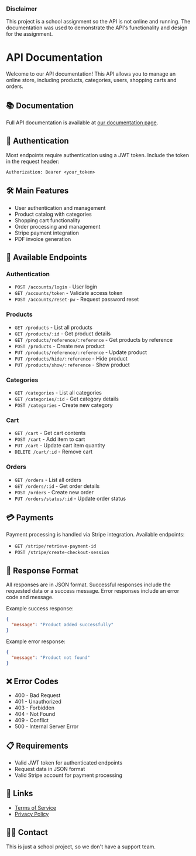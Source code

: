 ### Disclaimer
This project is a school assignment so the API is not online and running. The documentation was used to demonstrate the API's functionality and design for the assignment.

# API Documentation
Welcome to our API documentation! This API allows you to manage an online store, including products, categories, users, shopping carts and orders.

## 📚 Documentation
Full API documentation is available at [our documentation page](https://ze-castro.github.io/online_store_api_docs/).

## 🔑 Authentication
Most endpoints require authentication using a JWT token. Include the token in the request header:

```
Authorization: Bearer <your_token>
```

## 🛠️ Main Features
- User authentication and management
- Product catalog with categories
- Shopping cart functionality  
- Order processing and management
- Stripe payment integration
- PDF invoice generation

## 📝 Available Endpoints
### Authentication
- `POST /accounts/login` - User login
- `GET /accounts/token` - Validate access token
- `POST /accounts/reset-pw` - Request password reset

### Products
- `GET /products` - List all products
- `GET /products/:id` - Get product details
- `GET /products/reference/:reference` - Get products by reference
- `POST /products` - Create new product
- `PUT /products/reference/:reference` - Update product
- `PUT /products/hide/:reference` - Hide product
- `PUT /products/show/:reference` - Show product

### Categories  
- `GET /categories` - List all categories
- `GET /categories/:id` - Get category details
- `POST /categories` - Create new category

### Cart
- `GET /cart` - Get cart contents
- `POST /cart` - Add item to cart
- `PUT /cart` - Update cart item quantity
- `DELETE /cart/:id` - Remove cart

### Orders
- `GET /orders` - List all orders
- `GET /orders/:id` - Get order details
- `POST /orders` - Create new order
- `PUT /orders/status/:id` - Update order status

## 💳 Payments
Payment processing is handled via Stripe integration. Available endpoints:

- `GET /stripe/retrieve-payment-id`
- `POST /stripe/create-checkout-session`

## 📄 Response Format
All responses are in JSON format. Successful responses include the requested data or a success message. Error responses include an error code and message.

Example success response:
```json
{
  "message": "Product added successfully"
}
```

Example error response:
```json
{
  "message": "Product not found"
}
```

## ❌ Error Codes
- 400 - Bad Request
- 401 - Unauthorized
- 403 - Forbidden
- 404 - Not Found
- 409 - Conflict
- 500 - Internal Server Error

## 📋 Requirements
- Valid JWT token for authenticated endpoints
- Request data in JSON format
- Valid Stripe account for payment processing

## 🔗 Links
- [Terms of Service](https://ze-castro.github.io/online_store_api_docs/service-terms)
- [Privacy Policy](https://ze-castro.github.io/online_store_api_docs/privacy-policy)

## 👨‍💻 Contact
This is just a school project, so we don't have a support team.
